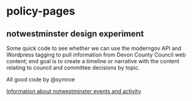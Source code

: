 # policy-pages
## notwestminster design experiment
Some quick code to see whether we can use the moderngov API and Wordpress tagging to pull information from Devon County Council web content; end goal is to create a timeline or narrative with the content relating to council and committee decisions by topic.

All good code by @symroe

[Information about notwestminster events and activity](https://notinwestminster.wordpress.com/notwestminster-2017/)
